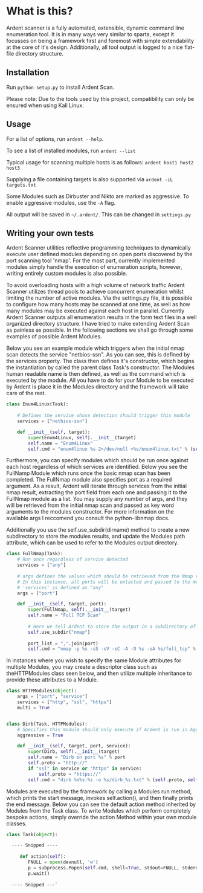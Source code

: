 # What is this?

Ardent scanner is a fully automated, extensible, dynamic command line enumeration tool.
It is in many ways very similar to sparta, except it focusses on being a framework first and foremost with simple extendability at the core of it's design. Additionally, all tool output is logged to a nice flat-file directory structure. 

## Installation

Run `python setup.py` to install Ardent Scan.

Please note: Due to the tools used by this project, compatibility can only be ensured when using Kali Linux.

## Usage 

For a list of options, run `ardent --help`.

To see a list of installed modules, run `ardent --list` 

Typical usage for scanning multiple hosts is as follows: `ardent host1 host2 host3`

Supplying a file containing targets is also supported via `ardent -iL targets.txt`

Some Modules such as Dirbuster and Nikto are marked as aggressive. To enable aggressive modules, use the `-A` flag.


All output will be saved in `~/.ardent/`. This can be changed in `settings.py`

## Writing your own tests 
Ardent Scanner utilities reflective programming techniques to dynamically execute user defined modules depending on open ports discovered by the port scanning tool 'nmap'. For the most part, currently implemented modules simply handle the execution of enumeration scripts, however, writing entirely custom modules is also possible. 

To avoid overloading hosts with a high volume of network traffic Ardent Scanner utilizes thread pools to achieve concurrent enumeration whilst limiting the number of active modules. Via the settings.py file, it is possible to configure how many hosts may be scanned at one time, as well as how many modules may be executed against each host in parallel. Currently Ardent Scanner outputs all enumeration results in the form text files in a well organized directory structure. I have tried to make extending Ardent Scan as painless as possible. In the following sections we shall go through some examples of possible Ardent Modules.

Below you see an example module which triggers when the initial nmap scan detects the service "netbios-ssn". As you can see, this is defined by the services property. The class then defines it's constructor, which begins the instantiation by called the parent class Task's constructor. The Modules human readable name is then defined, as well as the command which is executed by the module. All you have to do for your Module to be executed by Ardent is place it in the Modules directory and the framework will take care of the rest.
```python
class Enum4Linux(Task):
    
    # Defines the service whose detection should trigger this module
    services = ["netbios-ssn"]

    def __init__(self, target):
        super(Enum4Linux, self).__init__(target)
        self.name = "Enum4Linux"
        self.cmd = "enum4linux %s 2>/dev/null >%s/enum4linux.txt" % (self.target, self.path)
```
Furthermore, you can specify modules which should be run once against each host regardless of which services are identified. Below you see the FullNamp Module which runs once the basic nmap scan has been completed. The FullNmap module also specifies port as a required argument. As a result, Ardent will iterate through services from the initial nmap result, extracting the port field from each one and passing it to the FullNmap module as a list. You may supply any number of args, and they will be retrieved from the initial nmap scan and passed as key word arguments to the modules constructor. For more information on the available args I reccomend you consult the python-libnmap docs.

Additionally you use the self.use_subdir(dirname) method to create a new subdirectory to store the modules results, and update the Modules path attribute, which can be used to refer to the Modules output directory.
```python
class FullNmap(Task):
    # Run once regardless of service detected
    services = ["any"]
    
    # args defines the values which should be retrieved from the Nmap results and passed to the module.
    # In this instance, all ports will be extacted and passed to the module. All ports are retrieved as
    # 'services' is defined as "any"
    args = ["port"]

    def __init__(self, target, port):
        super(FullNmap, self).__init__(target)
        self.name = "Full TCP Scan"
        
        # Here we tell Ardent to store the output in a subdirectory of the targets directory.
        self.use_subdir("nmap")
        
        port_list = ",".join(port)
        self.cmd = "nmap -p %s -sS -sV -sC -A -O %s -oA %s/full_tcp" % (port_list, self.target, self.path)
 ```

In instances where you wish to specify the same Module attributes for multiple Modules, you may create a descriptor class such as theHTTPModules class seen below, and then utilize multiple inheritance to provide these attributes to a Module.
```python
class HTTPModules(object):
    args = ["port", "service"]
    services = ["http", "ssl", "https"]
    multi = True


class Dirb(Task, HTTPModules):
    # Specifies this module should only execute if Ardent is run in Aggressive mode (-A)
    aggressive = True

    def __init__(self, target, port, service):
        super(Dirb, self).__init__(target)
        self.name = "Dirb on port %s" % port
        self.proto = "http://"
        if "ssl" in service or "https" in service:
            self.proto = "https://"
        self.cmd = "dirb %s%s:%s -o %s/dirb_%s.txt" % (self.proto, self.target, port, self.path, port)
```
Modules are executed by the framework by calling a Modules run method, which prints the start message, invokes self.action(), and then finally prints the end message. Below you can see the default action method inherited by Modules from the Task class. To write Modules which perform completely bespoke actions, simply override the action Method within your own module classes.
```python
class Task(object):

  ---- Snipped ----
  
     def action(self):
        FNULL = open(devnull, 'w')
        p = subprocess.Popen(self.cmd, shell=True, stdout=FNULL, stderr=FNULL)
        p.wait()
  
  ---- Snipped ---`

